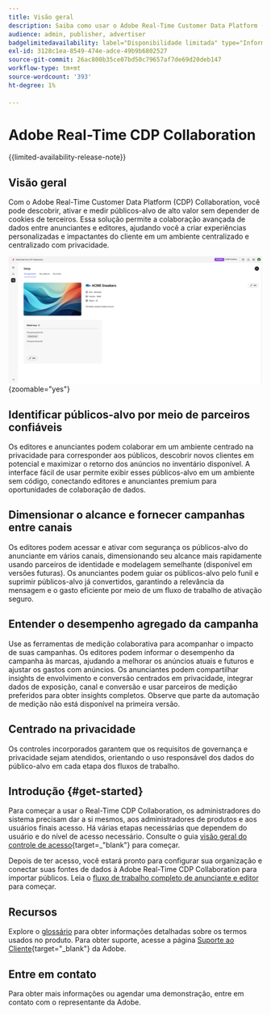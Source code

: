 ```yaml
---
title: Visão geral
description: Saiba como usar o Adobe Real-Time Customer Data Platform (CDP) Collaboration para descobrir, ativar e medir públicos-alvo de alto valor sem depender de cookies de terceiros.
audience: admin, publisher, advertiser
badgelimitedavailability: label="Disponibilidade limitada" type="Informative" url="https://helpx.adobe.com/legal/product-descriptions/real-time-customer-data-platform-collaboration.html newtab=true"
exl-id: 3128c1ea-8549-474e-adce-49b9b6802527
source-git-commit: 26ac800b35ce07bd50c79657af7de69d20deb147
workflow-type: tm+mt
source-wordcount: '393'
ht-degree: 1%

---
```


# Adobe Real-Time CDP Collaboration

{{limited-availability-release-note}}

## Visão geral

Com o Adobe Real-Time Customer Data Platform (CDP) Collaboration, você pode descobrir, ativar e medir públicos-alvo de alto valor sem depender de cookies de terceiros. Essa solução permite a colaboração avançada de dados entre anunciantes e editores, ajudando você a criar experiências personalizadas e impactantes do cliente em um ambiente centralizado e centralizado com privacidade.

![Página inicial do Real-Time CDP Collaboration](/help/assets/overview/homepage.png){zoomable="yes"}

## Identificar públicos-alvo por meio de parceiros confiáveis

Os editores e anunciantes podem colaborar em um ambiente centrado na privacidade para corresponder aos públicos, descobrir novos clientes em potencial e maximizar o retorno dos anúncios no inventário disponível. A interface fácil de usar permite exibir esses públicos-alvo em um ambiente sem código, conectando editores e anunciantes premium para oportunidades de colaboração de dados.

## Dimensionar o alcance e fornecer campanhas entre canais

Os editores podem acessar e ativar com segurança os públicos-alvo do anunciante em vários canais, dimensionando seu alcance mais rapidamente usando parceiros de identidade e modelagem semelhante (disponível em versões futuras). Os anunciantes podem guiar os públicos-alvo pelo funil e suprimir públicos-alvo já convertidos, garantindo a relevância da mensagem e o gasto eficiente por meio de um fluxo de trabalho de ativação seguro.

## Entender o desempenho agregado da campanha

Use as ferramentas de medição colaborativa para acompanhar o impacto de suas campanhas. Os editores podem informar o desempenho da campanha às marcas, ajudando a melhorar os anúncios atuais e futuros e ajustar os gastos com anúncios. Os anunciantes podem compartilhar insights de envolvimento e conversão centrados em privacidade, integrar dados de exposição, canal e conversão e usar parceiros de medição preferidos para obter insights completos. Observe que parte da automação de medição não está disponível na primeira versão.

## Centrado na privacidade

Os controles incorporados garantem que os requisitos de governança e privacidade sejam atendidos, orientando o uso responsável dos dados do público-alvo em cada etapa dos fluxos de trabalho.

<!--

## Additional benefits

### Agnostic and interoperable

Bring in audiences from various sources such as Real-Time CDP, data warehouses (available in an upcoming release), and other partners, efficiently connecting your data collaboration application to other Adobe Experience Platform tools.

### Built-in reputation

Trusted by leading global brands, Adobe brings a strong foundation in identity, audience collaboration, and activation, offering closed-loop and marketer-friendly workflows for data collaboration.

-->

## Introdução {#get-started}

Para começar a usar o Real-Time CDP Collaboration, os administradores do sistema precisam dar a si mesmos, aos administradores de produtos e aos usuários finais acesso. Há várias etapas necessárias que dependem do usuário e do nível de acesso necessário. Consulte o guia [visão geral do controle de acesso](/help/guide/permissions/overview.md){target=_&quot;blank&quot;} para começar.

Depois de ter acesso, você estará pronto para configurar sua organização e conectar suas fontes de dados à Adobe Real-Time CDP Collaboration para importar públicos. Leia o [fluxo de trabalho completo de anunciante e editor](/help/guide/end-to-end-workflow.md) para começar.

<!-- Utilize the collaboration tools to compare and manage audiences effectively. Leverage real-time insights to inform your marketing strategies and deliver personalized customer experiences.  -->

## Recursos

Explore o [glossário](/help/guide/glossary.md) para obter informações detalhadas sobre os termos usados no produto. Para obter suporte, acesse a página [Suporte ao Cliente](https://experienceleague.adobe.com/home?lang=en&amp;support-tab=open-ticket#support){target="_blank"} da Adobe.

## Entre em contato

Para obter mais informações ou agendar uma demonstração, entre em contato com o representante da Adobe.
